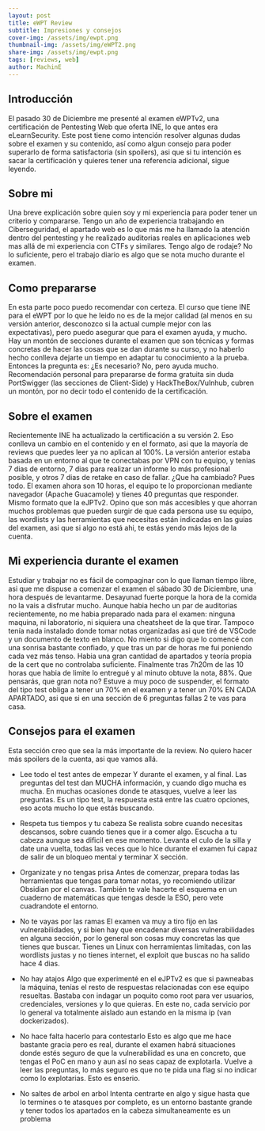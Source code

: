 ```yaml
---
layout: post
title: eWPT Review
subtitle: Impresiones y consejos 
cover-img: /assets/img/ewpt.png
thumbnail-img: /assets/img/eWPT2.png
share-img: /assets/img/ewpt.png
tags: [reviews, web]
author: MachinE
---
```

## Introducción

El pasado 30 de Diciembre me presenté al examen eWPTv2, una certificación de Pentesting Web que oferta INE, lo que antes era eLearnSecurity. Este post tiene como intención resolver algunas dudas sobre el examen y su contenido, así como algun consejo para poder superarlo de forma satisfactoria (sin spoilers), asi que si tu intención es sacar la certificación y quieres tener una referencia adicional, sigue leyendo.

## Sobre mi

Una breve explicación sobre quien soy y mi experiencia para poder tener un criterio y compararse. Tengo un año de experiencia trabajando en Ciberseguridad, el apartado web es lo que más me ha llamado la atención dentro del pentesting y he realizado auditorias reales en aplicaciones web mas allá de mi experiencia con CTFs y similares. Tengo algo de rodaje? No lo suficiente, pero el trabajo diario es algo que se nota mucho durante el examen.

## Como prepararse

En esta parte poco puedo recomendar con certeza. El curso que tiene INE para el eWPT por lo que he leido no es de la mejor calidad (al menos en su versión anterior, desconozco si la actual cumple mejor con las expectativas), pero puedo asegurar que para el examen ayuda, y mucho. Hay un montón de secciones durante el examen que son técnicas y formas concretas de hacer las cosas que se dan durante su curso, y no haberlo hecho conlleva dejarte un tiempo en adaptar tu conocimiento a la prueba. Entonces la pregunta es: ¿Es necesario? No, pero ayuda mucho.
Recomendación personal para prepararse de forma gratuita sin duda PortSwigger (las secciones de Client-Side) y HackTheBox/Vulnhub, cubren un montón, por no decir todo el contenido de la certificación.

## Sobre el examen

Recientemente INE ha actualizado la certificación a su versión 2. Eso conlleva un cambio en el contenido y en el formato, asi que la mayoría de reviews que puedes leer ya no aplican al 100%. La versión anterior estaba basada en un entorno al que te conectabas por VPN con tu equipo, y tenias 7 dias de entorno, 7 dias para realizar un informe lo más profesional posible, y otros 7 dias de retake en caso de fallar. ¿Que ha cambiado? Pues todo. El examen ahora son 10 horas, el equipo te lo proporcionan mediante navegador (Apache Guacamole) y tienes 40 preguntas que responder. Mismo formato que la eJPTv2. Opino que son más accesibles y que ahorran muchos problemas que pueden surgir de que cada persona use su equipo, las wordlists y las herramientas que necesitas están indicadas en las guias del examen, asi que si algo no está ahi, te estás yendo más lejos de la cuenta.

## Mi experiencia durante el examen

Estudiar y trabajar no es fácil de compaginar con lo que llaman tiempo libre, asi que me dispuse a comenzar el examen el sábado 30 de Diciembre, una hora después de levantarme. Desayunad fuerte porque la hora de la comida no la vais a disfrutar mucho. Aunque habia hecho un par de auditorias recientemente, no me habia preparado nada para el examen: ninguna maquina, ni laboratorio, ni siquiera una cheatsheet de la que tirar. Tampoco tenía nada instalado donde tomar notas organizadas asi que tiré de VSCode y un documento de texto en blanco. No miento si digo que lo comencé con una sonrisa bastante confiado, y que tras un par de horas me fui poniendo cada vez más tenso. Habia una gran cantidad de apartados y teoría propia de la cert que no controlaba suficiente.
Finalmente tras 7h20m de las 10 horas que habia de limite lo entregué y al minuto obtuve la nota, 88%. Que pensarás, que gran nota no? Estuve a muy poco de suspender, el formato del tipo test obliga a tener un 70% en el examen y a tener un 70% EN CADA APARTADO, asi que si en una sección de 6 preguntas fallas 2 te vas para casa.

## Consejos para el examen

Esta sección creo que sea la más importante de la review. No quiero hacer más spoilers de la cuenta, asi que vamos allá.

- Lee todo el test antes de empezar
Y durante el examen, y al final. Las preguntas del test dan MUCHA información, y cuando digo mucha es mucha. En muchas ocasiones donde te atasques, vuelve a leer las preguntas.
Es un tipo test, la respuesta está entre las cuatro opciones, eso acota mucho lo que estás buscando.

- Respeta tus tiempos y tu cabeza
Se realista sobre cuando necesitas descansos, sobre cuando tienes que ir a comer algo. Escucha a tu cabeza aunque sea dificil en ese momento.
Levanta el culo de la silla y date una vuelta, todas las veces que lo hice durante el examen fui capaz de salir de un bloqueo mental y terminar X sección.

- Organizate y no tengas prisa
Antes de comenzar, prepara todas las herramientas que tengas para tomar notas, yo recomiendo utilizar Obsidian por el canvas.
También te vale hacerte el esquema en un cuaderno de matemáticas que tengas desde la ESO, pero vete cuadrandote el entorno.

- No te vayas por las ramas
El examen va muy a tiro fijo en las vulnerabilidades, y si bien hay que encadenar diversas vulnerabilidades en alguna sección, por lo general son cosas muy concretas las que tienes que buscar.
Tienes un Linux con herramientas limitadas, con las wordlists justas y no tienes internet, el exploit que buscas no ha salido hace 4 dias.

- No hay atajos
Algo que experimenté en el eJPTv2 es que si pawneabas la máquina, tenías el resto de respuestas relacionadas con ese equipo resueltas. Bastaba con indagar un poquito como root para ver usuarios, credenciales, versiones y lo que quieras. En este no, cada servicio por lo general va totalmente aislado aun estando en la misma ip (van dockerizados).

- No hace falta hacerlo para contestarlo
Esto es algo que me hace bastante gracia pero es real, durante el examen habrá situaciones donde estés seguro de que la vulnerabilidad es una en concreto, que tengas el PoC en mano y aun así no seas capaz de explotarla. Vuelve a leer las preguntas, lo más seguro es que no te pida una flag si no indicar como lo explotarias. Esto es enserio.

- No saltes de arbol en arbol
Intenta centrarte en algo y sigue hasta que lo termines o te atasques por completo, es un entorno bastante grande y tener todos los apartados en la cabeza simultaneamente es un problema